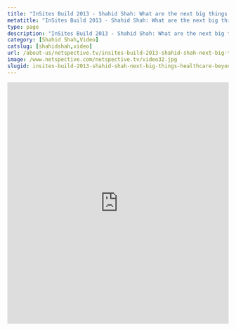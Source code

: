 ```yaml
---
title: "InSites Build 2013 - Shahid Shah: What are the next big things in healthcare beyond the EHR?"
metatitle: "InSites Build 2013 - Shahid Shah: What are the next big things in healthcare beyond the EHR? - Netspective"
type: page
description: "InSites Build 2013 - Shahid Shah: What are the next big things in healthcare beyond the EHR?"
category: [Shahid Shah,Video]
catslug: [shahidshah,video]
url: /about-us/netspective.tv/insites-build-2013-shahid-shah-next-big-things-healthcare-beyond-ehr/
image: /www.netspective.com/netspective.tv/video32.jpg
slugid: insites-build-2013-shahid-shah-next-big-things-healthcare-beyond-ehr
---
```


<iframe width="100%" height="550" src="https://www.youtube.com/embed/8TbITnAx7oc" frameborder="0" allowfullscreen></iframe>

